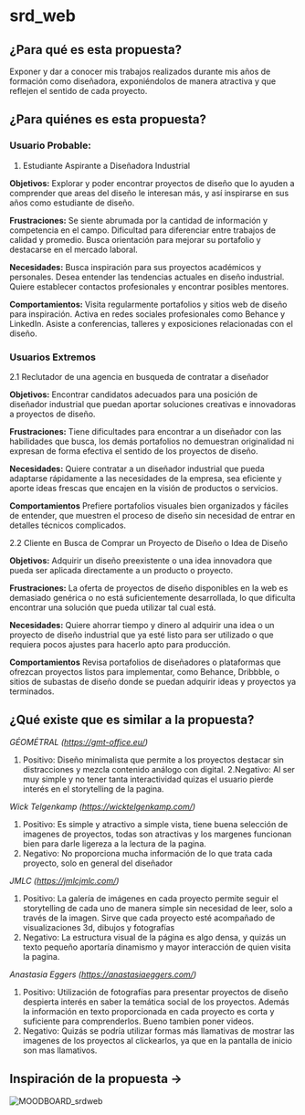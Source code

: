 # srd_web

## ¿Para qué es esta propuesta? 
Exponer y dar a conocer mis trabajos realizados durante mis años de formación como diseñadora, exponiéndolos de manera atractiva y que reflejen el sentido de cada proyecto.

## ¿Para quiénes es esta propuesta?

### Usuario Probable: 
1. Estudiante Aspirante a Diseñadora Industrial

**Objetivos:** 
Explorar y poder encontrar proyectos de diseño que lo ayuden a comprender que areas del diseño le interesan más, y así inspirarse en sus años como estudiante de diseño.

**Frustraciones:**
Se siente abrumada por la cantidad de información y competencia en el campo.
Dificultad para diferenciar entre trabajos de calidad y promedio.
Busca orientación para mejorar su portafolio y destacarse en el mercado laboral.

**Necesidades:**
Busca inspiración para sus proyectos académicos y personales.
Desea entender las tendencias actuales en diseño industrial.
Quiere establecer contactos profesionales y encontrar posibles mentores.

**Comportamientos:**
Visita regularmente portafolios y sitios web de diseño para inspiración.
Activa en redes sociales profesionales como Behance y LinkedIn.
Asiste a conferencias, talleres y exposiciones relacionadas con el diseño.

   
###  Usuarios Extremos
2.1 Reclutador de una agencia en busqueda de contratar a diseñador

**Objetivos:**
Encontrar candidatos adecuados para una posición de diseñador industrial que puedan aportar soluciones creativas e innovadoras a proyectos de diseño.
    
**Frustraciones:**
Tiene dificultades para encontrar a un diseñador con las habilidades que busca, los demás portafolios no demuestran  originalidad ni expresan de forma efectiva el sentido de los proyectos de diseño.
  
**Necesidades:**
Quiere contratar a un diseñador industrial que pueda adaptarse rápidamente a las necesidades de la empresa, sea eficiente y aporte ideas frescas que encajen en la visión de productos o servicios.

**Comportamientos**
Prefiere portafolios visuales bien organizados y fáciles de entender, que muestren el proceso de diseño sin necesidad de entrar en detalles técnicos complicados.
    

2.2 Cliente en Busca de Comprar un Proyecto de Diseño o Idea de Diseño

**Objetivos:**
Adquirir un diseño preexistente o una idea innovadora que pueda ser aplicada directamente a un producto o proyecto.
    
**Frustraciones:**
La oferta de proyectos de diseño disponibles en la web es demasiado genérica o no está suficientemente desarrollada, lo que dificulta encontrar una solución que pueda utilizar tal cual está.
  
**Necesidades:**
Quiere ahorrar tiempo y dinero al adquirir una idea o un proyecto de diseño industrial que ya esté listo para ser utilizado o que requiera pocos ajustes para hacerlo apto para producción.

**Comportamientos**
Revisa portafolios de diseñadores o plataformas que ofrezcan proyectos listos para implementar, como Behance, Dribbble, o sitios de subastas de diseño donde se puedan adquirir ideas y proyectos ya terminados.


## ¿Qué existe que es similar a la propuesta? 

*GÉOMÉTRAL (https://gmt-office.eu/)*

1. Positivo: Diseño minimalista que permite a los proyectos destacar sin distracciones y mezcla contenido análogo con digital.
2.Negativo: Al ser muy simple y no tener tanta interactividad quizas el usuario pierde interés en el storytelling de la pagina.

*Wick Telgenkamp (https://wicktelgenkamp.com/)*

1. Positivo: Es simple y atractivo a simple vista, tiene buena selección de imagenes de proyectos, todas son atractivas y los margenes funcionan bien para darle ligereza a la lectura de la pagina.
2. Negativo: No proporciona mucha información de lo que trata cada proyecto, solo en general del diseñador

*JMLC (https://jmlcjmlc.com/)*

1. Positivo: La galería de imágenes en cada proyecto permite seguir el storytelling de cada uno de manera simple sin necesidad de leer, solo a través de la imagen. Sirve que cada proyecto esté acompañado de visualizaciones 3d, dibujos y fotografías
2. Negativo: La estructura visual de la página es algo densa, y quizás un texto pequeño aportaría dinamismo y mayor interacción de quien visita la pagina.

*Anastasia Eggers (https://anastasiaeggers.com/)*

1. Positivo: Utilización de fotografías para presentar proyectos de diseño despierta interés en saber la temática social de los proyectos. Además la información en texto proporcionada en cada proyecto es corta y suficiente para comprenderlos. Bueno tambien poner videos.
2. Negativo: Quizás se podría utilizar formas más llamativas de mostrar las imagenes de los proyectos al clickearlos, ya que en la pantalla de inicio son mas llamativos.


## Inspiración de la propuesta →
![MOODBOARD_srdweb](https://github.com/user-attachments/assets/281c9538-f1f6-4d7d-9873-60daa6508ae0)
